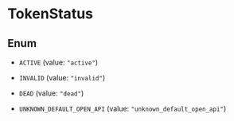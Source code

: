 

# TokenStatus

## Enum


* `ACTIVE` (value: `"active"`)

* `INVALID` (value: `"invalid"`)

* `DEAD` (value: `"dead"`)

* `UNKNOWN_DEFAULT_OPEN_API` (value: `"unknown_default_open_api"`)




